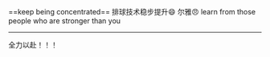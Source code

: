 ==keep being concentrated==
排球技术稳步提升😄
尔雅😠
learn from those people who are stronger than you
*******
全力以赴！！！